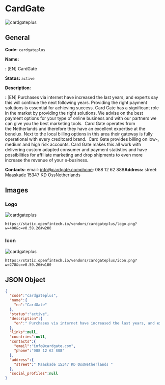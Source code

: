 
# CardGate 
![cardgateplus](https://static.openfintech.io/vendors/cardgateplus/logo.png?w=400&c=v0.59.26#w200)  

## General 
 
**Code:** `cardgateplus` 
 
**Name:** 
 
:	[EN] CardGate 
 
**Status:** `active` 
 
**Description:** 
 
: [EN]  Purchases via internet have increased the last years, and experts say this will continue the next following years. Providing the right payment solutions is essential for achieving success. Card Gate has a significant role in the market by providing the right solutions. We advise on the best payment options for your type of online business and with our partners we can give you the best marketing tools.  Card Gate operates from the Netherlands and therefore they have an excellent expertise at the benelux. Next to the local billing options in this area their gateway is fully operational with every creditcard brand.  Card Gate provides billing on low-, medium and high risk accounts. Card Gate makes this all work with delivering custom adapted consumer and payment statistics and have possibilities for affiliate marketing and drop shipments to even more increase the revenue of your e-business.   
 
**Contacts:** 
email: info@cardgate.comphone: 088 12 62 888**Address:** 
street:  Maaskade 15347 KD OssNetherlands  

## Images 

### Logo 
 
![cardgateplus](https://static.openfintech.io/vendors/cardgateplus/logo.png?w=400&c=v0.59.26#w200)  

```
https://static.openfintech.io/vendors/cardgateplus/logo.png?w=400&c=v0.59.26#w200
```  

### Icon 
 
![cardgateplus](https://static.openfintech.io/vendors/cardgateplus/icon.png?w=278&c=v0.59.26#w100)  

```
https://static.openfintech.io/vendors/cardgateplus/icon.png?w=278&c=v0.59.26#w100
```  

## JSON Object 

```json
{
  "code":"cardgateplus",
  "name":{
    "en":"CardGate"
  },
  "status":"active",
  "description":{
    "en":" Purchases via internet have increased the last years, and experts say this will continue the next following years. Providing the right payment solutions is essential for achieving success. Card Gate has a significant role in the market by providing the right solutions. We advise on the best payment options for your type of online business and with our partners we can give you the best marketing tools.\u00a0 Card Gate operates from the\u00a0Netherlands\u00a0and therefore they have an excellent expertise at the benelux. Next to the local billing options in this area their gateway is fully operational with every creditcard brand.\u00a0 Card Gate provides billing on low-, medium and high risk accounts. Card Gate makes this all work with delivering custom adapted consumer and payment statistics and have possibilities for affiliate marketing and drop shipments to even more increase the revenue of your e-business.\u00a0 "
  },
  "links":null,
  "countries":null,
  "contacts":{
    "email":"info@cardgate.com",
    "phone":"088 12 62 888"
  },
  "address":{
    "street":" Maaskade 15347 KD OssNetherlands "
  },
  "social_profiles":null
}
```  
